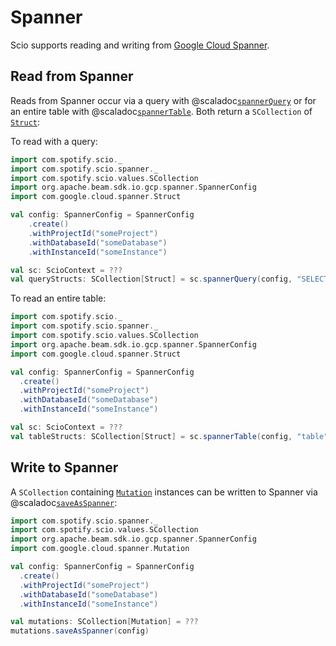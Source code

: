# Spanner

Scio supports reading and writing from [Google Cloud Spanner](https://cloud.google.com/spanner).

## Read from Spanner

Reads from Spanner occur via a query with @scaladoc[`spannerQuery`](com.spotify.scio.spanner.syntax.SpannerScioContextOps#spannerQuery(spannerConfig:org.apache.beam.sdk.io.gcp.spanner.SpannerConfig,query:String,withBatching:Boolean,withTransaction:Boolean):com.spotify.scio.values.SCollection[com.google.cloud.spanner.Struct]) or for an entire table with @scaladoc[`spannerTable`](com.spotify.scio.spanner.syntax.SpannerScioContextOps#spannerTable(spannerConfig:org.apache.beam.sdk.io.gcp.spanner.SpannerConfig,table:String,columns:Seq[String],withBatching:Boolean,withTransaction:Boolean):com.spotify.scio.values.SCollection[com.google.cloud.spanner.Struct]). Both return a `SCollection` of [`Struct`](https://www.javadoc.io/doc/com.google.cloud/google-cloud-spanner/6.38.0/com/google/cloud/spanner/Struct.html):

To read with a query:

```scala mdoc:compile-only
import com.spotify.scio._
import com.spotify.scio.spanner._
import com.spotify.scio.values.SCollection
import org.apache.beam.sdk.io.gcp.spanner.SpannerConfig
import com.google.cloud.spanner.Struct

val config: SpannerConfig = SpannerConfig
    .create()
    .withProjectId("someProject")
    .withDatabaseId("someDatabase")
    .withInstanceId("someInstance")

val sc: ScioContext = ???
val queryStructs: SCollection[Struct] = sc.spannerQuery(config, "SELECT a, b FROM table WHERE c > 5")
```

To read an entire table:

```scala mdoc:compile-only
import com.spotify.scio._
import com.spotify.scio.spanner._
import com.spotify.scio.values.SCollection
import org.apache.beam.sdk.io.gcp.spanner.SpannerConfig
import com.google.cloud.spanner.Struct

val config: SpannerConfig = SpannerConfig
  .create()
  .withProjectId("someProject")
  .withDatabaseId("someDatabase")
  .withInstanceId("someInstance")

val sc: ScioContext = ???
val tableStructs: SCollection[Struct] = sc.spannerTable(config, "table", columns=List("a", "b"))
```

## Write to Spanner

A `SCollection` containing [`Mutation`](https://javadoc.io/static/com.google.cloud/google-cloud-spanner/6.36.0/com/google/cloud/spanner/Mutation.html#com.google.cloud.spanner.Mutation) instances can be written to Spanner via @scaladoc[`saveAsSpanner`](com.spotify.scio.spanner.syntax.SpannerSCollectionOps#saveAsSpanner(spannerConfig:org.apache.beam.sdk.io.gcp.spanner.SpannerConfig,failureMode:org.apache.beam.sdk.io.gcp.spanner.SpannerIO.FailureMode,batchSizeBytes:Long):com.spotify.scio.io.ClosedTap[Nothing]):

```scala mdoc:compile-only
import com.spotify.scio.spanner._
import com.spotify.scio.values.SCollection
import org.apache.beam.sdk.io.gcp.spanner.SpannerConfig
import com.google.cloud.spanner.Mutation

val config: SpannerConfig = SpannerConfig
  .create()
  .withProjectId("someProject")
  .withDatabaseId("someDatabase")
  .withInstanceId("someInstance")

val mutations: SCollection[Mutation] = ???
mutations.saveAsSpanner(config)
```

